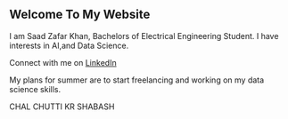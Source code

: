 ## Welcome To My Website

I am Saad Zafar Khan, Bachelors of Electrical Engineering Student. I have interests in AI,and Data Science.

Connect with me on [LinkedIn](https://www.linkedin.com/in/saad-zafar-khan-61a366196)

My plans for summer are to start freelancing and working on my data science skills.

CHAL CHUTTI KR SHABASH
